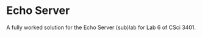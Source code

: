 Echo Server
===========

A fully worked solution for the Echo Server (sub)lab for Lab 6 of CSci 3401.
